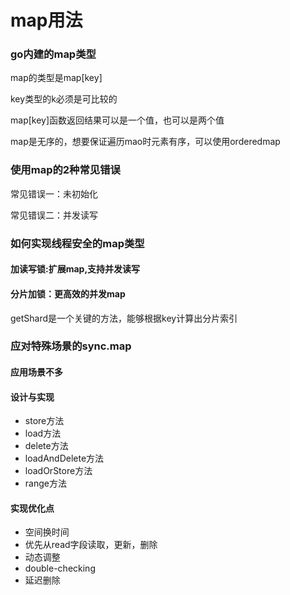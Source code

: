 # map用法


### go内建的map类型
map的类型是map[key]

key类型的k必须是可比较的

map[key]函数返回结果可以是一个值，也可以是两个值

map是无序的，想要保证遍历mao时元素有序，可以使用orderedmap

### 使用map的2种常见错误
常见错误一：未初始化

常见错误二：并发读写

### 如何实现线程安全的map类型
#### 加读写锁:扩展map,支持并发读写

#### 分片加锁：更高效的并发map
getShard是一个关键的方法，能够根据key计算出分片索引

### 应对特殊场景的sync.map
#### 应用场景不多

#### 设计与实现
* store方法
* load方法
* delete方法
* loadAndDelete方法
* loadOrStore方法
* range方法

#### 实现优化点
* 空间换时间
* 优先从read字段读取，更新，删除
* 动态调整
* double-checking
* 延迟删除
